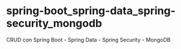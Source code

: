 # spring-boot_spring-data_spring-security_mongodb
CRUD con Spring Boot - Spring Data - Spring Security - MongoDB
